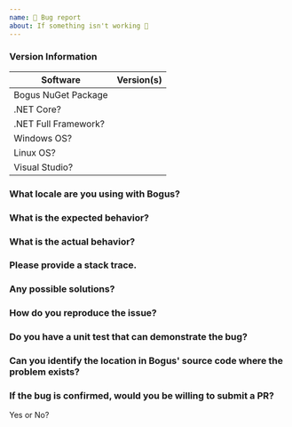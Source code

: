 ```yaml
---
name: 🐜 Bug report
about: If something isn't working 🔧
---
```


### Version Information
| Software                       | Version(s) |
| ------------------------| ---------- |
| Bogus NuGet Package  |                 |
| .NET Core?                   |                 |
| .NET Full Framework?   |                 |
| Windows OS?              |                  |
| Linux OS?                    |                  |
| Visual Studio?              |                  |

### What locale are you using with Bogus?

### What is the expected behavior?

### What is the actual behavior?

### Please provide a stack trace.

### Any possible solutions?

### How do you reproduce the issue?

### Do you have a unit test that can demonstrate the bug?

### Can you identify the location in Bogus' source code where the problem exists?

### If the bug is confirmed, would you be willing to submit a PR?

Yes or No?
